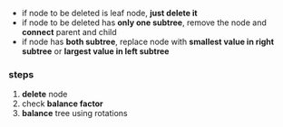 - if node to be deleted is leaf node, **just delete it**
- if node to be deleted has **only one subtree**, remove the node and **connect** parent and child
- if node has **both subtree**, replace node with **smallest value in right subtree** or **largest value in left subtree** 

### steps
1. **delete** node
2. check **balance factor** 
3. **balance** tree using rotations

